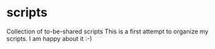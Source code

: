 # scripts
Collection of to-be-shared scripts
This is a first attempt to organize my scripts.
I am happy about it :-)

